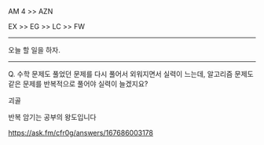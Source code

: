 AM 4 >> AZN

EX >> EG  >> LC  >> FW 

<hr>

오늘 할 일을 하자.

<hr>

Q. 수학 문제도 풀었던 문제를 다시 풀어서 외워지면서 실력이 느는데, 알고리즘 문제도 같은 문제를 반복적으로 풀어야 실력이 늘겠지요?

괴골

반복 암기는 공부의 왕도입니다

https://ask.fm/cfr0g/answers/167686003178